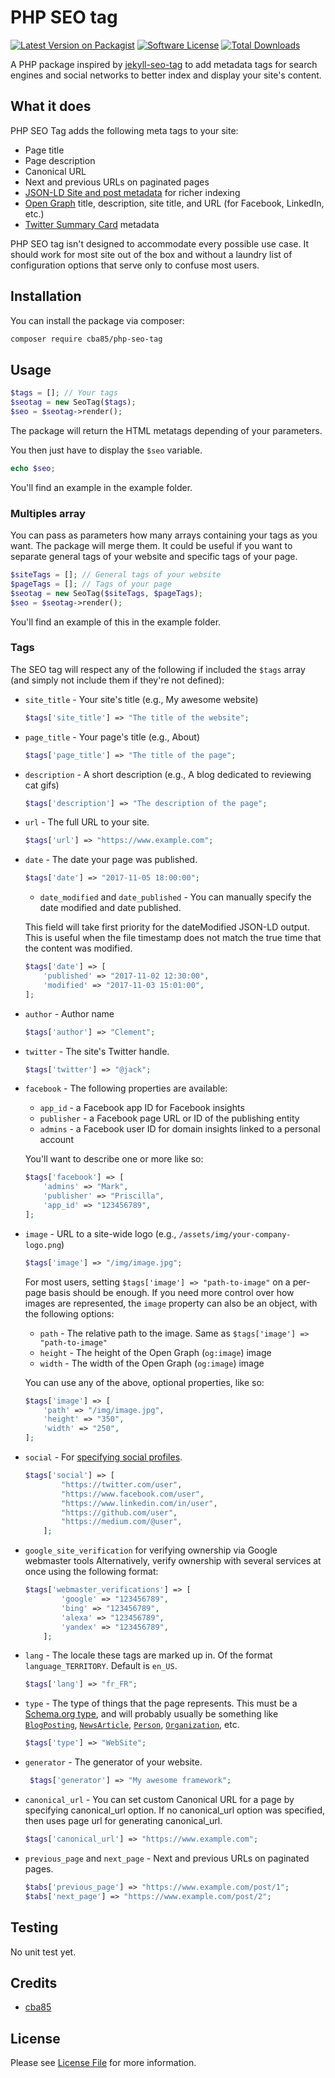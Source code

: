 # PHP SEO tag

[![Latest Version on Packagist](https://img.shields.io/packagist/v/cba85/php-seo-tag.svg?style=flat-square)](https://packagist.org/packages/cba85/php-seo-tag)
[![Software License](https://img.shields.io/badge/license-MIT-brightgreen.svg?style=flat-square)](LICENSE.md)
[![Total Downloads](https://img.shields.io/packagist/dt/cba85/php-seo-tag.svg?style=flat-square)](https://packagist.org/packages/cba85/php-seo-tag)

A PHP package inspired by [jekyll-seo-tag](https://github.com/jekyll/jekyll-seo-tag) to add metadata tags for search engines and social networks to better index and display your site's content.

## What it does

PHP SEO Tag adds the following meta tags to your site:

- Page title
- Page description
- Canonical URL
- Next and previous URLs on paginated pages
- [JSON-LD Site and post metadata](https://developers.google.com/search/docs/guides/intro-structured-data) for richer indexing
- [Open Graph](http://ogp.me) title, description, site title, and URL (for Facebook, LinkedIn, etc.)
- [Twitter Summary Card](https://developer.twitter.com/en/docs/tweets/optimize-with-cards/guides/getting-started) metadata

PHP SEO tag isn't designed to accommodate every possible use case. It should work for most site out of the box and without a laundry list of configuration options that serve only to confuse most users.

## Installation

You can install the package via composer:

```bash
composer require cba85/php-seo-tag
```

## Usage

```php
$tags = []; // Your tags
$seotag = new SeoTag($tags);
$seo = $seotag->render();
```

The package will return the HTML metatags depending of your parameters.

You then just have to display the `$seo` variable.

```php
echo $seo;
```

You'll find an example in the example folder.

### Multiples array

You can pass as parameters how many arrays containing your tags as you want. The package will merge them. It could be useful if you want to separate general tags of your website and specific tags of your page.

```php
$siteTags = []; // General tags of your website
$pageTags = []; // Tags of your page
$seotag = new SeoTag($siteTags, $pageTags);
$seo = $seotag->render();
```

You'll find an example of this in the example folder.

### Tags

The SEO tag will respect any of the following if included the `$tags` array (and simply not include them if they're not defined):

- `site_title` - Your site's title (e.g., My awesome website)

    ```php
    $tags['site_title'] => "The title of the website";
    ```

- `page_title` - Your page's title (e.g., About)

    ```php
    $tags['page_title'] => "The title of the page";
    ```

- `description` - A short description (e.g., A blog dedicated to reviewing cat gifs)

    ```php
    $tags['description'] => "The description of the page";
    ```

- `url` - The full URL to your site.

    ```php
    $tags['url'] => "https://www.example.com";
    ```

- `date` - The date your page was published.

    ```php
    $tags['date'] => "2017-11-05 18:00:00";
    ```

    - `date_modified` and `date_published` - You can manually specify the date modified and date published.

    This field will take first priority for the dateModified JSON-LD output. This is useful when the file timestamp does not match the true time that the content was modified.

    ```php
    $tags['date'] => [
        'published' => "2017-11-02 12:30:00",
        'modified' => "2017-11-03 15:01:00",
    ];
    ```

- `author` - Author name

    ```php
    $tags['author'] => "Clement";
    ```

- `twitter` - The site's Twitter handle.

    ```php
    $tags['twitter'] => "@jack";
    ```

- `facebook` - The following properties are available:
  - `app_id` - a Facebook app ID for Facebook insights
  - `publisher` - a Facebook page URL or ID of the publishing entity
  - `admins` - a Facebook user ID for domain insights linked to a personal account

  You'll want to describe one or more like so:

    ```php
    $tags['facebook'] => [
        'admins' => "Mark",
        'publisher' => "Priscilla",
        'app_id' => "123456789",
    ];
    ```

- `image` - URL to a site-wide logo (e.g., `/assets/img/your-company-logo.png`)

    ```php
    $tags['image'] => "/img/image.jpg";
    ```

    For most users, setting `$tags['image'] => "path-to-image"` on a per-page basis should be enough. If you need more control over how images are represented, the `image` property can also be an object, with the following options:

    * `path` - The relative path to the image. Same as `$tags['image'] => "path-to-image"`
    * `height` - The height of the Open Graph (`og:image`) image
    * `width` - The width of the Open Graph (`og:image`) image

    You can use any of the above, optional properties, like so:

    ```php
    $tags['image'] => [
        'path' => "/img/image.jpg",
        'height' => "350",
        'width' => "250",
    ];
    ```

- `social` - For [specifying social profiles](https://developers.google.com/structured-data/customize/social-profiles).

    ```php
    $tags['social'] => [
            "https://twitter.com/user",
            "https://www.facebook.com/user",
            "https://www.linkedin.com/in/user",
            "https://github.com/user",
            "https://medium.com/@user",
        ];
    ```

- `google_site_verification` for verifying ownership via Google webmaster tools
Alternatively, verify ownership with several services at once using the following format:

    ```php
    $tags['webmaster_verifications'] => [
            'google' => "123456789",
            'bing' => "123456789",
            'alexa' => "123456789",
            'yandex' => "123456789",
        ];
    ```

- `lang` - The locale these tags are marked up in. Of the format `language_TERRITORY`. Default is `en_US`.

    ```php
    $tags['lang'] => "fr_FR";
    ```

-  `type` - The type of things that the page represents. This must be a [Schema.org type](http://schema.org/docs/schemas.html), and will probably usually be something like [`BlogPosting`](http://schema.org/BlogPosting), [`NewsArticle`](http://schema.org/NewsArticle), [`Person`](http://schema.org/Person), [`Organization`](http://schema.org/Organization), etc.

    ```php
    $tags['type'] => "WebSite";
    ```

- `generator` - The generator of your website.

    ```php
     $tags['generator'] => "My awesome framework";
    ```

- `canonical_url` - You can set custom Canonical URL for a page by specifying canonical_url option. If no canonical_url option was specified, then uses page url for generating canonical_url.

    ```php
    $tags['canonical_url'] => "https://www.example.com";
    ```

- `previous_page` and `next_page` - Next and previous URLs on paginated pages.

    ```php
    $tabs['previous_page'] => "https://www.example.com/post/1";
    $tabs['next_page'] => "https://www.example.com/post/2";
    ```

## Testing

No unit test yet.

## Credits

- [cba85](https://github.com/cba85)

## License

Please see [License File](LICENSE.md) for more information.
